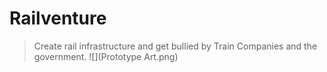 # Railventure
> Create rail infrastructure and get bullied by Train Companies and the government.
![](Prototype Art.png)
